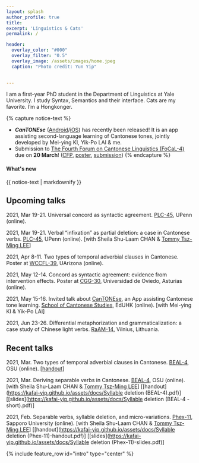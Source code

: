 ```yaml
---
layout: splash
author_profile: true
title:
excerpt: 'Linguistics & Cats'
permalink: /

header:
  overlay_color: "#000"
  overlay_filter: "0.5"
  overlay_image: /assets/images/home.jpeg
  caption: "Photo credit: Yun Yip"

  
---
```


I am a first-year PhD student in the Department of Linguistics at Yale University. I study Syntax, Semantics and their interface. Cats are my favorite. I’m a Hongkonger.


{% capture notice-text %}
* ***CanTONEse*** ([Android](https://play.google.com/store/apps/details?id=com.cantonese)/[iOS](https://apps.apple.com/hk/app/cantonese/id1546692785?l=en)) has recently been released! It is an app assisting second-language learning of Cantonese tones, jointly developed by Mei-ying KI, Yik-Po LAI & me.
* Submission to [The Fourth Forum on Cantonese Linguistics (FoCaL-4)](https://focalhongkong.wordpress.com/) due on **20 March**! ([CFP](https://focalhongkong.wordpress.com/%e5%be%b5%e7%a8%bf%e9%80%9a%e7%9f%a5-call-for-papers/), [poster](https://focalhongkong.wordpress.com/%e6%b5%b7%e5%a0%b1-poster/),  [submission](https://easychair.org/conferences/?conf=focal4))
{% endcapture %}

<div class="notice--info">
  <h4 class="no_toc">What's new</h4>
  {{ notice-text | markdownify }}
</div>


## Upcoming talks

2021, Mar 19-21. Universal concord as syntactic agreement. [PLC-45](https://www.ling.upenn.edu/Events/PLC/plc45/index.html), UPenn (online).

2021, Mar 19-21. Verbal “infixation” as partial deletion: a case in Cantonese verbs. [PLC-45](https://www.ling.upenn.edu/Events/PLC/plc45/index.html), UPenn (online). [with Sheila Shu-Laam CHAN & [Tommy Tsz-Ming LEE](https://tszminglee.github.io/)]

2021, Apr 8-11. Two types of temporal adverbial clauses in Cantonese. Poster at [WCCFL-39](https://sites.google.com/view/wccfl2021/home), UArizona (online).

2021, May 12-14. Concord as syntactic agreement: evidence from intervention effects. Poster at [CGG-30](https://30cggovd.wixsite.com/30cggovd), Universidad de Oviedo, Asturias (online).

2021, May 15-16. Invited talk about [CanTONEse](https://play.google.com/store/apps/details?id=com.cantonese), an App assisting Cantonese tone learning. [School of Cantonese Studies](https://www.eduhk.hk/lml/scs2021/en/), EdUHK (online). [with Mei-ying KI & Yik-Po LAI]

2021, Jun 23-26. Differential metaphorization and grammaticalization: a case study of Chinese light verbs. [RaAM-14](https://www.raam14.flf.vu.lt/), Vilnius, Lithuania.

## Recent talks

2021, Mar. Two types of temporal adverbial clauses in Cantonese. [BEAL-4](https://u.osu.edu/beal/beal-forum/2021-2/), OSU (online). [[handout](https://kafai-yip.github.io/assets/docs/BEAL-4_temporal_20210304.pdf)]

2021, Mar. Deriving separable verbs in Cantonese. [BEAL-4](https://u.osu.edu/beal/beal-forum/2021-2/), OSU (online). [with Sheila Shu-Laam CHAN & [Tommy Tsz-Ming LEE](https://tszminglee.github.io/)] [[handout](https://kafai-yip.github.io/assets/docs/Syllable deletion (BEAL-4).pdf)] [[slides](https://kafai-yip.github.io/assets/docs/Syllable deletion (BEAL-4 - short).pdf)]

2021, Feb. Separable verbs, syllable deletion, and micro-variations. [Phex-11](https://toki482.wixsite.com/phex11/?lang=ja), Sapporo University (online). [with Sheila Shu-Laam CHAN & [Tommy Tsz-Ming LEE](https://tszminglee.github.io/)] [[handout](https://kafai-yip.github.io/assets/docs/Syllable deletion (Phex-11)-handout.pdf)] [[slides](https://kafai-yip.github.io/assets/docs/Syllable deletion (Phex-11)-slides.pdf)]

{% include feature_row id="intro" type="center" %}
